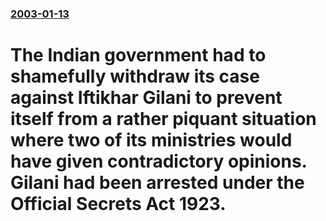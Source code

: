 ### [2003-01-13](/news/2003/01/13/index.md)

#  The Indian government had to shamefully withdraw its case against Iftikhar Gilani to prevent itself from a rather piquant situation where two of its ministries would have given contradictory opinions. Gilani had been arrested under the Official Secrets Act 1923.




